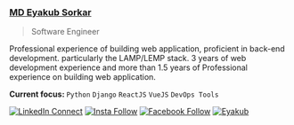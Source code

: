 ### [MD Eyakub Sorkar](http://eyakub.me)
> Software Engineer

Professional experience of building web application, proficient in back-end development. particularly the LAMP/LEMP stack. 3 years of web development experience and more than 1.5 years of Professional experience on building web application.

<b>Current focus: </b> `Python` `Django`  `ReactJS`   `VueJS`  `DevOps Tools`

[![LinkedIn Connect](https://img.shields.io/badge/%20-Connect-black?color=14171A&labelColor=212121&logo=linkedin&logoColor=ffffff)](https://www.linkedin.com/in/eyakub-sorkar)   [![Insta Follow](https://img.shields.io/badge/%20-Follow-black?color=14171A&labelColor=d81b60&logo=instagram&logoColor=ffffff)](https://www.instagram.com/eyakub.me)   [![Facebook Follow](https://img.shields.io/badge/%20-Connect-black?color=14171A&labelColor=1976d2&logo=facebook&logoColor=ffffff)](https://www.facebook.com/mdes.mdes)   [![Eyakub](https://img.shields.io/badge/E-Eyakub's%20Portfolio-green)](http://about.eyakub.me) 
<!-- [![Eyakub](https://img.shields.io/github/followers/eyakub?label=Eyakub&style=social)](https://www.github.com/eyakub) -->
